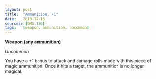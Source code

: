 ```yaml
---
layout: post
title:  "Ammunition, +1"
date:   2019-12-16
sources: [DMG.150]
tags:   [weapon, ammunition, uncommon]
---
```


**Weapon (any ammunition)**

*Uncommon*

You have a +1 bonus to attack and damage rolls made with this piece of magic ammunition. Once it hits a target, the ammunition is no longer magical.